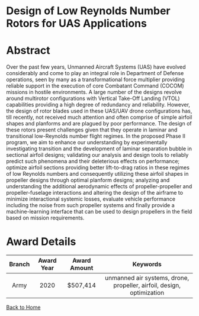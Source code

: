 
Design of Low Reynolds Number Rotors for UAS Applications
=========================================================

# Abstract


Over the past few years, Unmanned Aircraft Systems (UAS) have evolved considerably and come to play an integral role in Department of Defense operations, seen by many as a transformational force multiplier providing reliable support in the execution of core Combatant Command (COCOM) missions in hostile environments. A large number of the designs revolve around multirotor configurations with Vertical Take-Off Landing (VTOL) capabilities providing a high degree of redundancy and reliability. However, the design of rotor blades used in these UAS/UAV drone configurations has, till recently, not received much attention and often comprise of simple airfoil shapes and planforms and are plagued by poor performance. The design of these rotors present challenges given that they operate in laminar and transitional low-Reynolds number flight regimes. In the proposed Phase II program, we aim to enhance our understanding by experimentally investigating transition and the development of laminar separation bubble in sectional airfoil designs; validating our analysis and design tools to reliably predict such phenomena and their deleterious effects on performance; optimize airfoil sections providing better lift-to-drag ratios in these regimes of low Reynolds numbers and consequently utilizing these airfoil shapes in propeller designs through optimal planform designs; analyzing and understanding the additional aerodynamic effects of propeller-propeller and propeller-fuselage interactions and altering the design of the airframe to minimize interactional systemic losses, evaluate vehicle performance including the noise from such propeller systems and finally provide a machine-learning interface that can be used to design propellers in the field based on mission requirements.  

# Award Details

|Branch|Award Year|Award Amount|Keywords|
| :---: | :---: | :---: | :---: |
|Army|2020|$507,414|unmanned air systems, drone, propeller, airfoil, design, optimization|
  
  


[Back to Home](https://github.com/chrischow/dod_sbir_awards/CC/#1113)